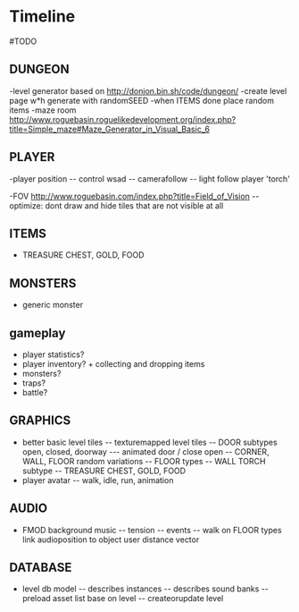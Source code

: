 Timeline
=========

#TODO

## DUNGEON
-level generator based on   http://donjon.bin.sh/code/dungeon/
-create level page w*h generate with randomSEED
-when ITEMS done place random items
-maze room http://www.roguebasin.roguelikedevelopment.org/index.php?title=Simple_maze#Maze_Generator_in_Visual_Basic_6

## PLAYER
-player position 
-- control  wsad 
-- camerafollow
-- light follow player 'torch'

-FOV http://www.roguebasin.com/index.php?title=Field_of_Vision
 -- optimize: dont draw and hide tiles that are not visible at all

## ITEMS
- TREASURE CHEST, GOLD, FOOD

## MONSTERS
 - generic monster

## gameplay 
- player statistics?
- player inventory? + collecting and dropping items
- monsters?
- traps?
- battle?

## GRAPHICS
- better basic level tiles
-- texturemapped level tiles
-- DOOR subtypes  open, closed, doorway
--- animated door / close open
-- CORNER, WALL, FLOOR random variations
-- FLOOR types
-- WALL TORCH subtype
-- TREASURE CHEST, GOLD, FOOD
- player avatar
-- walk, idle, run, animation

## AUDIO
 - FMOD background music
 -- tension
 -- events
-- walk on FLOOR types  link audioposition to object user distance vector


## DATABASE
- level db model
  -- describes instances
  -- describes sound banks
  -- preload asset list base on level
  -- createorupdate level



